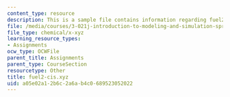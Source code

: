 ```yaml
---
content_type: resource
description: This is a sample file contains information regarding fuel2-cis.xyz.
file: /media/courses/3-021j-introduction-to-modeling-and-simulation-spring-2012/a05e02a12b6c2a6ab4c0689523052022_fuel2-cis.xyz
file_type: chemical/x-xyz
learning_resource_types:
- Assignments
ocw_type: OCWFile
parent_title: Assignments
parent_type: CourseSection
resourcetype: Other
title: fuel2-cis.xyz
uid: a05e02a1-2b6c-2a6a-b4c0-689523052022
---
```

